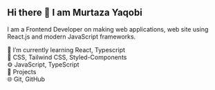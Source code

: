 ## Hi there 👋 I am Murtaza Yaqobi

I am a Frontend Developer on making web applications, web site using React.js and modern JavaScript frameworks.
  
🌱 I’m currently learning React, Typescript                                                                                                                                                                   
💅 CSS, Tailwind CSS, Styled-Components                                                                                                                                                                          
⚙️ JavaScript, TypeScript                                                                                                                                                                                        
🚀 Projects                                                                                                                                                                                                         
🌐 Git, GitHub                                                                                                                                                                                                      


[default]: https://github-readme-stats.vercel.app/api?username=anuraghazra&show_icons=true&hide=contribs,prs&cache_seconds=86400&theme=default
<!--
**murtaza-yaqobi/murtaza-yaqobi** is a ✨ _special_ ✨ repository because its `README.md` (this file) appears on your GitHub profile.

Here are some ideas to get you started:


- 🔭 I’m currently working on ...
- 🌱 I’m currently learning ...
- 👯 I’m looking to collaborate on ...
- 🤔 I’m looking for help with ...
- 💬 Ask me about ...
- 📫 How to reach me: ...
- 😄 Pronouns: ...
- ⚡ Fun fact: ...
-->
